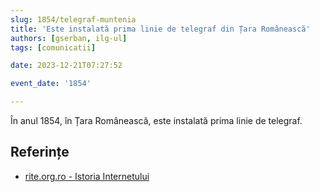 ```yaml
---
slug: 1854/telegraf-muntenia
title: 'Este instalată prima linie de telegraf din Țara Românească'
authors: [gserban, ilg-ul]
tags: [comunicatii]

date: 2023-12-21T07:27:52

event_date: '1854'

---
```


În anul 1854, în Țara Românească, este instalată prima linie de telegraf.

<!-- truncate -->

## Referințe

- [rite.org.ro - Istoria Internetului](https://rite.org.ro/istoria-internetului/)
